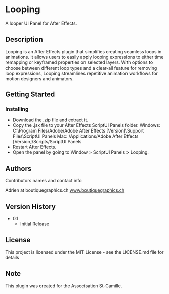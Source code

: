 # Looping

A looper UI Panel for After Effects.

## Description

Looping is an After Effects plugin that simplifies creating seamless loops in animations. It allows users to easily apply looping expressions to either time remapping or keyframed properties on selected layers. With options to choose between different loop types and a clear-all feature for removing loop expressions, Looping streamlines repetitive animation workflows for motion designers and animators.

## Getting Started

### Installing

* Download the .zip file and extract it.
* Copy the .jsx file to your After Effects ScriptUI Panels folder.
  Windows: C:\Program Files\Adobe\Adobe After Effects [Version]\Support Files\ScriptUI Panels
  Mac: /Applications/Adobe After Effects [Version]/Scripts/ScriptUI Panels
* Restart After Effects.
* Open the panel by going to Window > ScriptUI Panels > Looping.

## Authors

Contributors names and contact info

Adrien at boutiquegraphics.ch
www.boutiquegraphics.ch

## Version History

* 0.1
    * Initial Release

## License

This project is licensed under the MIT License - see the LICENSE.md file for details

## Note

This plugin was created for the Associsation St-Camille.
